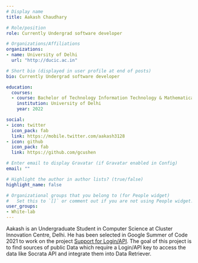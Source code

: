 ```yaml
---
# Display name
title: Aakash Chaudhary

# Role/position
role: Currently Undergrad software developer

# Organizations/Affiliations
organizations:
- name: University of Delhi
  url: "http://ducic.ac.in"

# Short bio (displayed in user profile at end of posts)
bio: Currently Undergrad software developer

education:
  courses:
  - course: Bachelor of Technology Information Technology & Mathematical Innovations
    institution: University of Delhi
    year: 2022

social:
- icon: twitter
  icon_pack: fab
  link: https://mobile.twitter.com/aakash3128
- icon: github
  icon_pack: fab
  link: https://github.com/gcushen

# Enter email to display Gravatar (if Gravatar enabled in Config)
email: ""

# Highlight the author in author lists? (true/false)
highlight_name: false

# Organizational groups that you belong to (for People widget)
#   Set this to `[]` or comment out if you are not using People widget.
user_groups:
- White-lab
---
```


Aakash is an Undergraduate Student in Computer Science at Cluster Innovation Centre, Delhi. He has been selected in Google Summer of Code 2021 to work on the project [Support for Login/API](https://summerofcode.withgoogle.com/projects/#4609055466717184). The goal of this project is to find sources of public Data which require a Login/API key to access the data like Socrata API and integrate them into Data Retriever.
